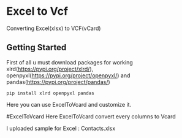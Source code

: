 # Excel to Vcf
Converting Excel(xlsx) to VCF(vCard)

## Getting Started
First of all u must download packages for working xlrd(https://pypi.org/project/xlrd/), openpyxl(https://pypi.org/project/openpyxl/) and pandas(https://pypi.org/project/pandas/)

```
pip install xlrd openpyxl pandas
```

Here you can use ExcelToVcard and customize it.

#ExcelToVcard
Here ExcelToVcard convert every columns to Vcard 

I uploaded sample for Excel : Contacts.xlsx

